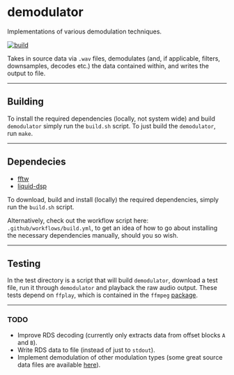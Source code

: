 # demodulator
Implementations of various demodulation techniques.

[![build](https://github.com/deforde/demodulator/actions/workflows/build.yml/badge.svg)](https://github.com/deforde/demodulator/actions/workflows/build.yml)

Takes in source data via `.wav` files, demodulates (and, if applicable, filters, downsamples, decodes etc.) the data contained within, and writes the output to file.

-----------------------------------------------------------

## Building
To install the required dependencies (locally, not system wide) and build `demodulator` simply run the `build.sh` script.
To just build the `demodulator`, run `make`.

-----------------------------------------------------------

## Dependecies
- [fftw](https://www.fftw.org/)
- [liquid-dsp](https://github.com/jgaeddert/liquid-dsp)

To download, build and install (locally) the required dependencies, simply run the `build.sh` script.

Alternatively, check out the workflow script here: `.github/workflows/build.yml`, to get an idea of how to go about installing the necessary dependencies manually, should you so wish.

-----------------------------------------------------------

## Testing
In the test directory is a script that will build `demodulator`, download a test file, run it through `demodulator` and playback the raw audio output.
These tests depend on `ffplay`, which is contained in the `ffmpeg` [package](https://manpages.ubuntu.com/manpages/jammy/man1/ffplay.1.html).

-----------------------------------------------------------

### TODO
- Improve RDS decoding (currently only extracts data from offset blocks `A` and `B`).
- Write RDS data to file (instead of just to `stdout`).
- Implement demodulation of other modulation types (some great source data files are available [here](https://www.sdrplay.com/iq-demo-files/)).
